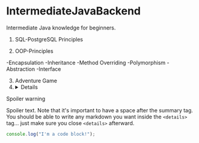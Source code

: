 
# IntermediateJavaBackend
Intermediate Java knowledge for beginners.

1) SQL-PostgreSQL Principles

2) OOP-Principles

 -Encapsulation
 -Inheritance
 -Method Overriding
 -Polymorphism
 -Abstraction
 -Interface
 
 3) Adventure Game
 4) <details>
  <summary>Spoiler warning</summary>
  
  Spoiler text. Note that it's important to have a space after the summary tag. You should be able to write any markdown you want inside the `<details>` tag... just make sure you close `<details>` afterward.
  
  ```javascript
  console.log("I'm a code block!");
  ```
  
</details>
